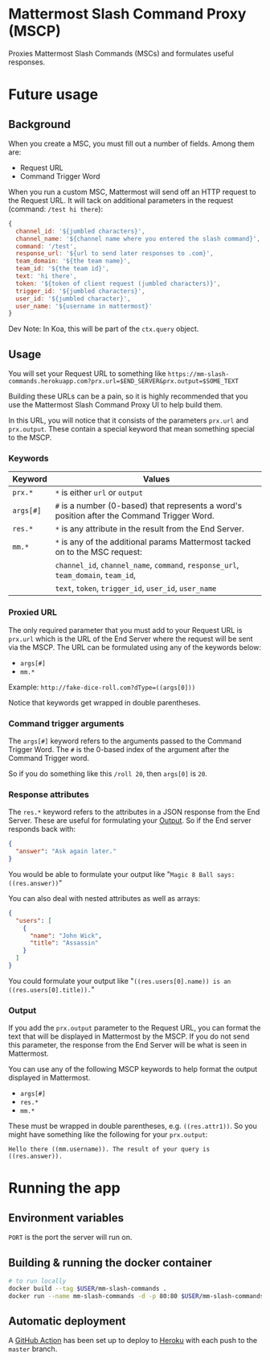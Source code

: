 # Mattermost Slash Command Proxy (MSCP)

Proxies Mattermost Slash Commands (MSCs) and formulates useful responses.

# Future usage

## Background

When you create a MSC, you must fill out a number of fields. Among them are:

- Request URL
- Command Trigger Word

When you run a custom MSC, Mattermost will send off an HTTP request to the Request URL. It will tack on additional parameters in the request (command: `/test hi there`):

```js
{
  channel_id: '${jumbled characters}',
  channel_name: '${channel name where you entered the slash command}',
  command: '/test',
  response_url: '${url to send later responses to .com}',
  team_domain: '${the team name}',
  team_id: '${the team id}',
  text: 'hi there',
  token: '${token of client request (jumbled characters)}',
  trigger_id: '${jumbled characters}',
  user_id: '${jumbled character}',
  user_name: '${username in mattermost}'
}
```

Dev Note: In Koa, this will be part of the `ctx.query` object.

## Usage

You will set your Request URL to something like `https://mm-slash-commands.herokuapp.com?prx.url=$END_SERVER&prx.output=$SOME_TEXT`

Building these URLs can be a pain, so it is highly recommended that you use the Mattermost Slash Command Proxy UI to help build them.

In this URL, you will notice that it consists of the parameters `prx.url` and `prx.output`. These contain a special keyword that mean something special to the MSCP.

### Keywords

| Keyword   | Values                                                                                      |
| --------- | ------------------------------------------------------------------------------------------- |
| `prx.*`   | `*` is either `url` or `output`                                                             |
| `args[#]` | `#` is a number (0-based) that represents a word's position after the Command Trigger Word. |
| `res.*`   | `*` is any attribute in the result from the End Server.                                     |
| `mm.*`    | `*` is any of the additional params Mattermost tacked on to the MSC request:                |
|           | `channel_id`, `channel_name`, `command`, `response_url`, `team_domain`, `team_id`,          |
|           | `text`, `token`, `trigger_id`, `user_id`, `user_name`                                       |

### Proxied URL

The only required parameter that you must add to your Request URL is `prx.url` which is the URL of the End Server where the request will be sent via the MSCP. The URL can be formulated using any of the keywords below:

- `args[#]`
- `mm.*`

Example: `http://fake-dice-roll.com?dType=((args[0]))`

Notice that keywords get wrapped in double parentheses.

### Command trigger arguments

The `args[#]` keyword refers to the arguments passed to the Command Trigger Word. The `#` is the 0-based index of the argument after the Command Trigger word.

So if you do something like this `/roll 20`, then `args[0]` is `20`.

### Response attributes

The `res.*` keyword refers to the attributes in a JSON response from the End Server. These are useful for formulating your [Output](#output). So if the End server responds back with:

```json
{
  "answer": "Ask again later."
}
```

You would be able to formulate your output like "`Magic 8 Ball says: ((res.answer))`"

You can also deal with nested attributes as well as arrays:

```json
{
  "users": [
    {
      "name": "John Wick",
      "title": "Assassin"
    }
  ]
}
```

You could formulate your output like "`((res.users[0].name)) is an ((res.users[0].title)).`"

### Output

If you add the `prx.output` parameter to the Request URL, you can format the text that will be displayed in Mattermost by the MSCP. If you do not send this parameter, the response from the End Server will be what is seen in Mattermost.

You can use any of the following MSCP keywords to help format the output displayed in Mattermost.

- `args[#]`
- `res.*`
- `mm.*`

These must be wrapped in double parentheses, e.g. `((res.attr1))`. So you might have something like the following for your `prx.output`:

`Hello there ((mm.username)). The result of your query is ((res.answer)).`

# Running the app

## Environment variables

`PORT` is the port the server will run on.

## Building & running the docker container

```bash
# to run locally
docker build --tag $USER/mm-slash-commands .
docker run --name mm-slash-commands -d -p 80:80 $USER/mm-slash-commands
```

## Automatic deployment

A [GitHub Action](.github/workflows/main.yml) has been set up to deploy to [Heroku](https://mm-slash-commands.herokuapp.com/) with each push to the `master` branch.
